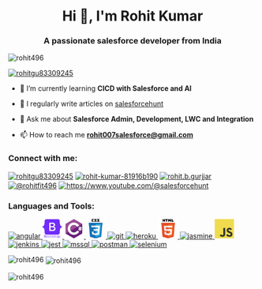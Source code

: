 
<h1 align="center">Hi 👋, I'm Rohit Kumar</h1>
<h3 align="center">A passionate salesforce developer from India</h3>

<p align="left"> <img src="https://komarev.com/ghpvc/?username=rohit496&label=Profile%20views&color=0e75b6&style=flat" alt="rohit496" /> </p>

<p align="left"> <a href="https://twitter.com/rohitgu83309245" target="blank"><img src="https://img.shields.io/twitter/follow/rohitgu83309245?logo=twitter&style=for-the-badge" alt="rohitgu83309245" /></a> </p>

- 🌱 I’m currently learning **CICD with Salesforce and AI**

- 📝 I regularly write articles on [salesforcehunt](https://salesforcehunt.blogspot.com/)

- 💬 Ask me about **Salesforce Admin, Development, LWC and Integration**

- 📫 How to reach me **rohit007salesforce@gmail.com**



<h3 align="left">Connect with me:</h3>
<p align="left">
<a href="https://twitter.com/rohitgu83309245" target="blank"><img align="center" src="https://raw.githubusercontent.com/rahuldkjain/github-profile-readme-generator/master/src/images/icons/Social/twitter.svg" alt="rohitgu83309245" height="30" width="40" /></a>
<a href="https://linkedin.com/in/rohit-kumar-81916b190" target="blank"><img align="center" src="https://raw.githubusercontent.com/rahuldkjain/github-profile-readme-generator/master/src/images/icons/Social/linked-in-alt.svg" alt="rohit-kumar-81916b190" height="30" width="40" /></a>
<a href="https://fb.com/rohit.b.gurjjar" target="blank"><img align="center" src="https://raw.githubusercontent.com/rahuldkjain/github-profile-readme-generator/master/src/images/icons/Social/facebook.svg" alt="rohit.b.gurjjar" height="30" width="40" /></a>
<a href="https://medium.com/@rohitfit496" target="blank"><img align="center" src="https://raw.githubusercontent.com/rahuldkjain/github-profile-readme-generator/master/src/images/icons/Social/medium.svg" alt="@rohitfit496" height="30" width="40" /></a>
<a href="https://www.youtube.com/c/https://www.youtube.com/@salesforcehunt" target="blank"><img align="center" src="https://raw.githubusercontent.com/rahuldkjain/github-profile-readme-generator/master/src/images/icons/Social/youtube.svg" alt="https://www.youtube.com/@salesforcehunt" height="30" width="40" /></a>
</p>

<h3 align="left">Languages and Tools:</h3>
<p align="left"> <a href="https://angular.io" target="_blank" rel="noreferrer"> <img src="https://angular.io/assets/images/logos/angular/angular.svg" alt="angular" width="40" height="40"/> </a> <a href="https://getbootstrap.com" target="_blank" rel="noreferrer"> <img src="https://raw.githubusercontent.com/devicons/devicon/master/icons/bootstrap/bootstrap-plain-wordmark.svg" alt="bootstrap" width="40" height="40"/> </a> <a href="https://www.w3schools.com/cs/" target="_blank" rel="noreferrer"> <img src="https://raw.githubusercontent.com/devicons/devicon/master/icons/csharp/csharp-original.svg" alt="csharp" width="40" height="40"/> </a> <a href="https://www.w3schools.com/css/" target="_blank" rel="noreferrer"> <img src="https://raw.githubusercontent.com/devicons/devicon/master/icons/css3/css3-original-wordmark.svg" alt="css3" width="40" height="40"/> </a> <a href="https://git-scm.com/" target="_blank" rel="noreferrer"> <img src="https://www.vectorlogo.zone/logos/git-scm/git-scm-icon.svg" alt="git" width="40" height="40"/> </a> <a href="https://heroku.com" target="_blank" rel="noreferrer"> <img src="https://www.vectorlogo.zone/logos/heroku/heroku-icon.svg" alt="heroku" width="40" height="40"/> </a> <a href="https://www.w3.org/html/" target="_blank" rel="noreferrer"> <img src="https://raw.githubusercontent.com/devicons/devicon/master/icons/html5/html5-original-wordmark.svg" alt="html5" width="40" height="40"/> </a> <a href="https://jasmine.github.io/" target="_blank" rel="noreferrer"> <img src="https://www.vectorlogo.zone/logos/jasmine/jasmine-icon.svg" alt="jasmine" width="40" height="40"/> </a> <a href="https://developer.mozilla.org/en-US/docs/Web/JavaScript" target="_blank" rel="noreferrer"> <img src="https://raw.githubusercontent.com/devicons/devicon/master/icons/javascript/javascript-original.svg" alt="javascript" width="40" height="40"/> </a> <a href="https://www.jenkins.io" target="_blank" rel="noreferrer"> <img src="https://www.vectorlogo.zone/logos/jenkins/jenkins-icon.svg" alt="jenkins" width="40" height="40"/> </a> <a href="https://jestjs.io" target="_blank" rel="noreferrer"> <img src="https://www.vectorlogo.zone/logos/jestjsio/jestjsio-icon.svg" alt="jest" width="40" height="40"/> </a> <a href="https://www.microsoft.com/en-us/sql-server" target="_blank" rel="noreferrer"> <img src="https://www.svgrepo.com/show/303229/microsoft-sql-server-logo.svg" alt="mssql" width="40" height="40"/> </a> <a href="https://postman.com" target="_blank" rel="noreferrer"> <img src="https://www.vectorlogo.zone/logos/getpostman/getpostman-icon.svg" alt="postman" width="40" height="40"/> </a> <a href="https://www.selenium.dev" target="_blank" rel="noreferrer"> <img src="https://raw.githubusercontent.com/detain/svg-logos/780f25886640cef088af994181646db2f6b1a3f8/svg/selenium-logo.svg" alt="selenium" width="40" height="40"/> </a> </p>

<p><img align="left" src="https://github-readme-stats.vercel.app/api/top-langs?username=rohit496&show_icons=true&locale=en&layout=compact" alt="rohit496" /></p>

<p>&nbsp;<img align="center" src="https://github-readme-stats.vercel.app/api?username=rohit496&show_icons=true&locale=en" alt="rohit496" /></p>

<p><img align="center" src="https://github-readme-streak-stats.herokuapp.com/?user=rohit496&" alt="rohit496" /></p>

